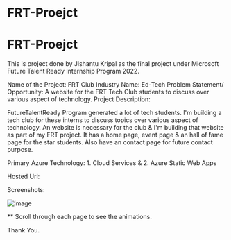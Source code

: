 # FRT-Proejct

# FRT-Proejct

This is project done by Jishantu Kripal as the final project under Microsoft Future Talent Ready Internship Program 2022. 

Name of the Project: FRT Club
Industry Name: Ed-Tech 
Problem Statement/ Opportunity: A website for the FRT Tech Club students to discuss over various aspect of technology.
Project Description: 

FutureTalentReady Program generated a lot of tech students. I'm building a tech club for these interns to discuss topics over various aspect of technology. An website is necessary for the club & I'm building that website as part of my FRT project.
It has a home page, event page & an hall of fame page for the star students. Also have an contact page for future contact purpose.

Primary Azure Technology: 1. Cloud Services & 2. Azure Static Web Apps

Hosted Url: 

Screenshots: 

![image](https://user-images.githubusercontent.com/88199221/176027537-960accaf-02b3-4013-a735-4738a9138870.png)


** Scroll through each page to see the animations.

Thank You.
